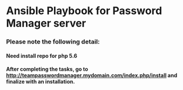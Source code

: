 # Ansible Playbook for Password Manager server

### Please note the following detail:
#### Need install repo for php 5.6
#### After completing the tasks, go to http://teampasswordmanager.mydomain.com/index.php/install and finalize with an installation.
